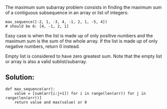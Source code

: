 The maximum sum subarray problem consists in finding the maximum sum of a contiguous subsequence in an array or list of integers:

```
max_sequence([-2, 1, -3, 4, -1, 2, 1, -5, 4])
# should be 6: [4, -1, 2, 1]
```

Easy case is when the list is made up of only positive numbers and the maximum sum is the sum of the whole array. If the list is made up of only negative numbers, return 0 instead.

Empty list is considered to have zero greatest sum. Note that the empty list or array is also a valid sublist/subarray.

## Solution:

```
def max_sequence(arr):
    value = [sum(arr[i:j+1]) for i in range(len(arr)) for j in range(len(arr))]
    return value and max(value) or 0
```